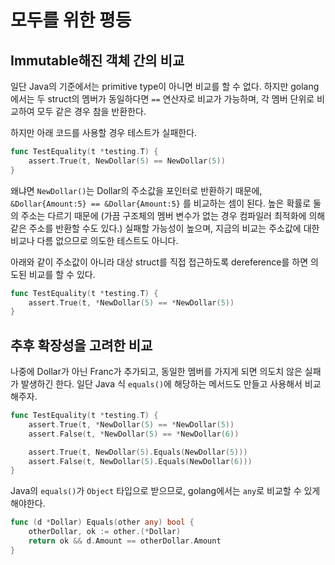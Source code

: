 # 모두를 위한 평등

## Immutable해진 객체 간의 비교

일단 Java의 기준에서는 primitive type이 아니면 비교를 할 수 없다.
하지만 golang에서는 두 struct의 멤버가 동일하다면 `==` 연산자로 비교가 가능하며, 각 멤버 단위로 비교하여 모두 같은 경우 참을 반환한다.

하지만 아래 코드를 사용할 경우 테스트가 실패한다.

```go
func TestEquality(t *testing.T) {
    assert.True(t, NewDollar(5) == NewDollar(5))
}
```

왜냐면 `NewDollar()`는 Dollar의 주소값을 포인터로 반환하기 때문에, `&Dollar{Amount:5} == &Dollar{Amount:5}` 를 비교하는 셈이 된다.
높은 확률로 둘의 주소는 다르기 때문에 (가끔 구조체의 멤버 변수가 없는 경우 컴파일러 최적화에 의해 같은 주소를 반환할 수도 있다.) 실패할 가능성이 높으며, 지금의 비교는 주소값에 대한 비교나 다름 없으므로 의도한 테스트도 아니다.

아래와 같이 주소값이 아니라 대상 struct를 직접 접근하도록 dereference를 하면 의도된 비교를 할 수 있다.

```go
func TestEquality(t *testing.T) {
    assert.True(t, *NewDollar(5) == *NewDollar(5))
}
```

## 추후 확장성을 고려한 비교

나중에 Dollar가 아닌 Franc가 추가되고, 동일한 멤버를 가지게 되면 의도치 않은 실패가 발생하긴 한다. 일단 Java 식 `equals()`에 해당하는 메서드도 만들고 사용해서 비교해주자.

```go
func TestEquality(t *testing.T) {
    assert.True(t, *NewDollar(5) == *NewDollar(5))
    assert.False(t, *NewDollar(5) == *NewDollar(6))

    assert.True(t, NewDollar(5).Equals(NewDollar(5)))
    assert.False(t, NewDollar(5).Equals(NewDollar(6)))
}
```

Java의 `equals()`가 `Object` 타입으로 받으므로, golang에서는 `any`로 비교할 수 있게 해야한다.

```go
func (d *Dollar) Equals(other any) bool {
    otherDollar, ok := other.(*Dollar)
    return ok && d.Amount == otherDollar.Amount
}
```